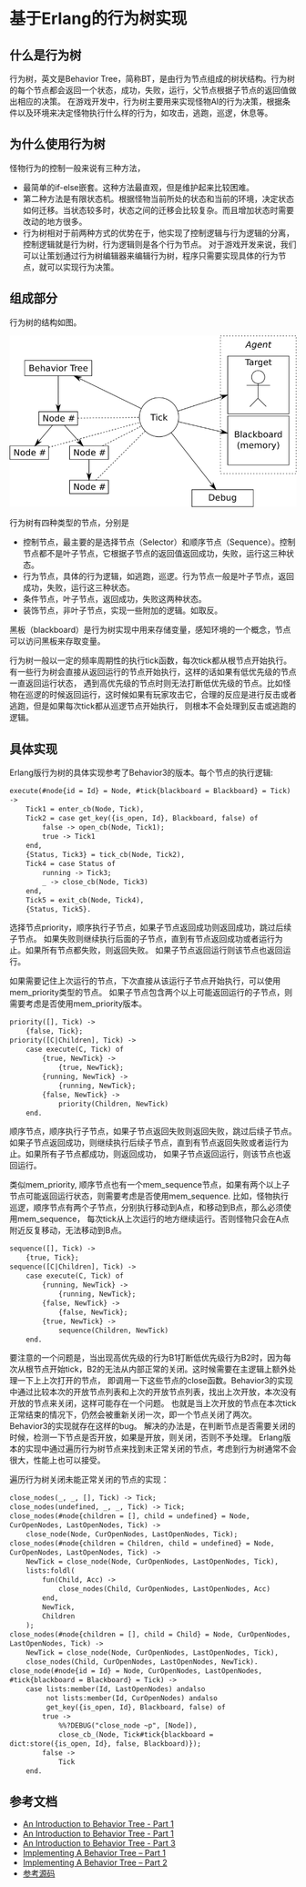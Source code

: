 基于Erlang的行为树实现
====

什么是行为树
----
行为树，英文是Behavior Tree，简称BT，是由行为节点组成的树状结构。行为树的每个节点都会返回一个状态，成功，失败，运行，父节点根据子节点的返回值做出相应的决策。
在游戏开发中，行为树主要用来实现怪物AI的行为决策，根据条件以及环境来决定怪物执行什么样的行为，如攻击，逃跑，巡逻，休息等。

为什么使用行为树
----
怪物行为的控制一般来说有三种方法，
* 最简单的if-else嵌套。这种方法最直观，但是维护起来比较困难。
* 第二种方法是有限状态机。根据怪物当前所处的状态和当前的环境，决定状态如何迁移。当状态较多时，状态之间的迁移会比较复杂。而且增加状态时需要改动的地方很多。
* 行为树相对于前两种方式的优势在于，他实现了控制逻辑与行为逻辑的分离，控制逻辑就是行为树，行为逻辑则是各个行为节点。
对于游戏开发来说，我们可以让策划通过行为树编辑器来编辑行为树，程序只需要实现具体的行为节点，就可以实现行为决策。

组成部分
----
行为树的结构如图。

![bt architecture](../data/2017-06-08-behavior-tree/bt_architecture.png)

行为树有四种类型的节点，分别是
* 控制节点，最主要的是选择节点（Selector）和顺序节点（Sequence）。控制节点都不是叶子节点，它根据子节点的返回值返回成功，失败，运行这三种状态。
* 行为节点，具体的行为逻辑，如逃跑，巡逻。行为节点一般是叶子节点，返回成功，失败，运行这三种状态。
* 条件节点，叶子节点，返回成功，失败这两种状态。
* 装饰节点，非叶子节点，实现一些附加的逻辑。如取反。

黑板（blackboard）是行为树实现中用来存储变量，感知环境的一个概念，节点可以访问黑板来存取变量。

行为树一般以一定的频率周期性的执行tick函数，每次tick都从根节点开始执行。有一些行为树会直接从返回运行的节点开始执行，这样的话如果有低优先级的节点一直返回运行状态，
遇到高优先级的节点时则无法打断低优先级的节点。比如怪物在巡逻的时候返回运行，这时候如果有玩家攻击它，合理的反应是进行反击或者逃跑，但是如果每次tick都从巡逻节点开始执行，
则根本不会处理到反击或逃跑的逻辑。


具体实现
----
Erlang版行为树的具体实现参考了Behavior3的版本。每个节点的执行逻辑:
``` -erlang
execute(#node{id = Id} = Node, #tick{blackboard = Blackboard} = Tick) ->
    Tick1 = enter_cb(Node, Tick),
    Tick2 = case get_key({is_open, Id}, Blackboard, false) of 
        false -> open_cb(Node, Tick1);
        true -> Tick1
    end,
    {Status, Tick3} = tick_cb(Node, Tick2),
    Tick4 = case Status of 
        running -> Tick3;
        _ -> close_cb(Node, Tick3)
    end,
    Tick5 = exit_cb(Node, Tick4),
    {Status, Tick5}. 
```

选择节点priority，顺序执行子节点，如果子节点返回成功则返回成功，跳过后续子节点。
如果失败则继续执行后面的子节点，直到有节点返回成功或者运行为止。如果所有节点都失败，则返回失败。
如果子节点返回运行则该节点也返回运行。

如果需要记住上次运行的节点，下次直接从该运行子节点开始执行，可以使用mem_priority类型的节点。
如果子节点包含两个以上可能返回运行的子节点，则需要考虑是否使用mem_priority版本。

```
priority([], Tick) ->
    {false, Tick};
priority([C|Children], Tick) ->
    case execute(C, Tick) of
        {true, NewTick} -> 
            {true, NewTick};
        {running, NewTick} ->
            {running, NewTick};
        {false, NewTick} ->
            priority(Children, NewTick)
    end.
```

顺序节点，顺序执行子节点，如果子节点返回失败则返回失败，跳过后续子节点。
如果子节点返回成功，则继续执行后续子节点，直到有节点返回失败或者运行为止。如果所有子节点都成功，则返回成功，
如果子节点返回运行，则该节点也返回运行。

类似mem_priority, 顺序节点也有一个mem_sequence节点，如果有两个以上子节点可能返回运行状态，则需要考虑是否使用mem_sequence.
比如，怪物执行巡逻，顺序节点有两个子节点，分别执行移动到A点，和移动到B点，那么必须使用mem_sequence，
每次tick从上次运行的地方继续运行。否则怪物只会在A点附近反复移动，无法移动到B点。

```
sequence([], Tick) ->
    {true, Tick};
sequence([C|Children], Tick) ->
    case execute(C, Tick) of
        {running, NewTick} ->
            {running, NewTick};
        {false, NewTick} -> 
            {false, NewTick};
        {true, NewTick} ->
            sequence(Children, NewTick)
    end.
```

要注意的一个问题是，当出现高优先级的行为B1打断低优先级行为B2时，因为每次从根节点开始tick，B2的无法从内部正常的关闭。这时候需要在主逻辑上额外处理一下上上次打开的节点，
即调用一下这些节点的close函数。Behavior3的实现中通过比较本次的开放节点列表和上次的开放节点列表，找出上次开放，本次没有开放的节点来关闭，这样可能存在一个问题。
也就是当上次开放的节点在本次tick正常结束的情况下，仍然会被重新关闭一次，即一个节点关闭了两次。 Behavior3的实现就存在这样的bug。
解决的办法是，在判断节点是否需要关闭的时候，检测一下节点是否开放，如果是开放，则关闭，否则不予处理。
Erlang版本的实现中通过遍历行为树节点来找到未正常关闭的节点，考虑到行为树通常不会很大，性能上也可以接受。

遍历行为树关闭未能正常关闭的节点的实现：


```
close_nodes(_, _, [], Tick) -> Tick;
close_nodes(undefined, _, _, Tick) -> Tick;
close_nodes(#node{children = [], child = undefined} = Node, CurOpenNodes, LastOpenNodes, Tick) ->
    close_node(Node, CurOpenNodes, LastOpenNodes, Tick);
close_nodes(#node{children = Children, child = undefined} = Node, CurOpenNodes, LastOpenNodes, Tick) ->
    NewTick = close_node(Node, CurOpenNodes, LastOpenNodes, Tick),
    lists:foldl(
        fun(Child, Acc) ->
            close_nodes(Child, CurOpenNodes, LastOpenNodes, Acc)
        end,
        NewTick,
        Children
    );
close_nodes(#node{children = [], child = Child} = Node, CurOpenNodes, LastOpenNodes, Tick) ->
    NewTick = close_node(Node, CurOpenNodes, LastOpenNodes, Tick),
    close_nodes(Child, CurOpenNodes, LastOpenNodes, NewTick).
close_node(#node{id = Id} = Node, CurOpenNodes, LastOpenNodes, #tick{blackboard = Blackboard} = Tick) ->
    case lists:member(Id, LastOpenNodes) andalso 
         not lists:member(Id, CurOpenNodes) andalso 
         get_key({is_open, Id}, Blackboard, false) of
        true -> 
            %%?DEBUG("close_node ~p", [Node]),
            close_cb_(Node, Tick#tick{blackboard = dict:store({is_open, Id}, false, Blackboard)});
        false -> 
            Tick
    end.
```

参考文档
----
* [An Introduction to Behavior Tree - Part 1](http://guineashots.com/2014/07/25/an-introduction-to-behavior-trees-part-1/)
* [An Introduction to Behavior Tree - Part 1](http://guineashots.com/2014/08/10/an-introduction-to-behavior-trees-part-2/)
* [An Introduction to Behavior Tree - Part 3](http://guineashots.com/2014/08/15/an-introduction-to-behavior-trees-part-3/)
* [Implementing A Behavior Tree – Part 1](http://blog.renatopp.com/2014/09/24/implementing-a-behavior-tree-part-1/)
* [Implementing A Behavior Tree – Part 2](http://guineashots.com/2014/10/25/implementing-a-behavior-tree-part-2/)
* [参考源码](https://github.com/wudeng/behavior_tree/)
